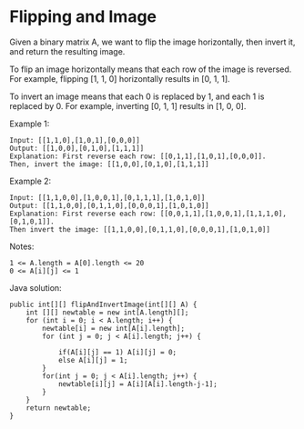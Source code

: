 # Flipping and Image
Given a binary matrix A, we want to flip the image horizontally, then invert it, and return the resulting image.

To flip an image horizontally means that each row of the image is reversed.  For example, flipping [1, 1, 0] horizontally results in [0, 1, 1].

To invert an image means that each 0 is replaced by 1, and each 1 is replaced by 0. For example, inverting [0, 1, 1] results in [1, 0, 0].

Example 1:
```
Input: [[1,1,0],[1,0,1],[0,0,0]]
Output: [[1,0,0],[0,1,0],[1,1,1]]
Explanation: First reverse each row: [[0,1,1],[1,0,1],[0,0,0]].
Then, invert the image: [[1,0,0],[0,1,0],[1,1,1]]
```

Example 2:
```
Input: [[1,1,0,0],[1,0,0,1],[0,1,1,1],[1,0,1,0]]
Output: [[1,1,0,0],[0,1,1,0],[0,0,0,1],[1,0,1,0]]
Explanation: First reverse each row: [[0,0,1,1],[1,0,0,1],[1,1,1,0],[0,1,0,1]].
Then invert the image: [[1,1,0,0],[0,1,1,0],[0,0,0,1],[1,0,1,0]]
```

Notes:

    1 <= A.length = A[0].length <= 20
    0 <= A[i][j] <= 1




Java solution: 
```
public int[][] flipAndInvertImage(int[][] A) {
    int [][] newtable = new int[A.length][];
    for (int i = 0; i < A.length; i++) {
        newtable[i] = new int[A[i].length];
        for (int j = 0; j < A[i].length; j++) {

            if(A[i][j] == 1) A[i][j] = 0;
            else A[i][j] = 1;
        }
        for(int j = 0; j < A[i].length; j++) {
            newtable[i][j] = A[i][A[i].length-j-1];
        }
    }
    return newtable;
}
```